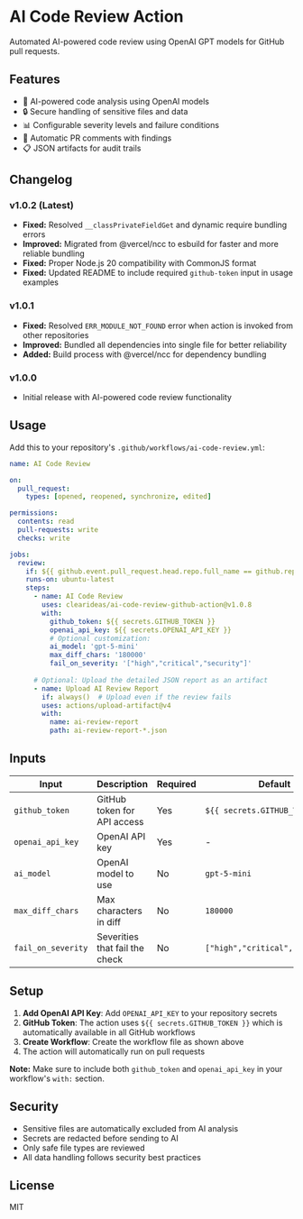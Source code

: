 # AI Code Review Action

Automated AI-powered code review using OpenAI GPT models for GitHub pull requests.

## Features

- 🤖 AI-powered code analysis using OpenAI models
- 🔒 Secure handling of sensitive files and data
- 📊 Configurable severity levels and failure conditions
- 💬 Automatic PR comments with findings
- 📋 JSON artifacts for audit trails

## Changelog

### v1.0.2 (Latest)
- **Fixed:** Resolved `__classPrivateFieldGet` and dynamic require bundling errors
- **Improved:** Migrated from @vercel/ncc to esbuild for faster and more reliable bundling
- **Fixed:** Proper Node.js 20 compatibility with CommonJS format
- **Fixed:** Updated README to include required `github-token` input in usage examples

### v1.0.1
- **Fixed:** Resolved `ERR_MODULE_NOT_FOUND` error when action is invoked from other repositories
- **Improved:** Bundled all dependencies into single file for better reliability
- **Added:** Build process with @vercel/ncc for dependency bundling

### v1.0.0
- Initial release with AI-powered code review functionality

## Usage

Add this to your repository's `.github/workflows/ai-code-review.yml`:

```yaml
name: AI Code Review

on:
  pull_request:
    types: [opened, reopened, synchronize, edited]

permissions:
  contents: read
  pull-requests: write
  checks: write

jobs:
  review:
    if: ${{ github.event.pull_request.head.repo.full_name == github.repository }}
    runs-on: ubuntu-latest
    steps:
      - name: AI Code Review
        uses: clearideas/ai-code-review-github-action@v1.0.8
        with:
          github_token: ${{ secrets.GITHUB_TOKEN }}
          openai_api_key: ${{ secrets.OPENAI_API_KEY }}
          # Optional customization:
          ai_model: 'gpt-5-mini'
          max_diff_chars: '180000'
          fail_on_severity: '["high","critical","security"]'
      
      # Optional: Upload the detailed JSON report as an artifact
      - name: Upload AI Review Report
        if: always()  # Upload even if the review fails
        uses: actions/upload-artifact@v4
        with:
          name: ai-review-report
          path: ai-review-report-*.json
```

## Inputs

| Input | Description | Required | Default |
|-------|-------------|----------|---------|
| `github_token` | GitHub token for API access | Yes | `${{ secrets.GITHUB_TOKEN }}` |
| `openai_api_key` | OpenAI API key | Yes | - |
| `ai_model` | OpenAI model to use | No | `gpt-5-mini` |
| `max_diff_chars` | Max characters in diff | No | `180000` |
| `fail_on_severity` | Severities that fail the check | No | `["high","critical","security"]` |

## Setup

1. **Add OpenAI API Key**: Add `OPENAI_API_KEY` to your repository secrets
2. **GitHub Token**: The action uses `${{ secrets.GITHUB_TOKEN }}` which is automatically available in all GitHub workflows
3. **Create Workflow**: Create the workflow file as shown above
4. The action will automatically run on pull requests

**Note:** Make sure to include both `github_token` and `openai_api_key` in your workflow's `with:` section.

## Security

- Sensitive files are automatically excluded from AI analysis
- Secrets are redacted before sending to AI
- Only safe file types are reviewed
- All data handling follows security best practices

## License

MIT

